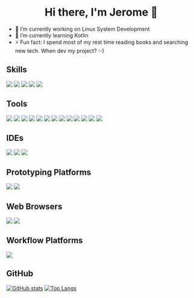 
<h1 align='center'>
Hi there, I'm Jerome 👋
</h1>

- 🔭 I’m currently working on Linux System Development
- 🌱 I’m currently learning Kotlin
- ⚡ Fun fact: I spend most of my rest time reading books and searching new tech. When dev my project? :-)

## Skills
<img src="https://img.shields.io/badge/C-A8B9CC?style=for-the-badge&logo=C&logoColor=white"/> <img src="https://img.shields.io/badge/C++-00599C?style=for-the-badge&logo=C++&logoColor=white"/> <img src="https://img.shields.io/badge/Java-ED8B00?style=for-the-badge&logo=openjdk&logoColor=white"/> <img src="https://img.shields.io/badge/Python-3776AB?style=for-the-badge&logo=Python&logoColor=white"/>  <img src="https://img.shields.io/badge/SpringBoot-6DB33F?style=for-the-badge&logo=Spring Boot&logoColor=white"/> 

## Tools
<img src="https://img.shields.io/badge/Git-F05032?style=for-the-badge&logo=Git&logoColor=white"/> <img src="https://img.shields.io/badge/GitHub-100000?style=for-the-badge&logo=github&logoColor=white"/> <img src="https://img.shields.io/badge/GitLab-330F63?style=for-the-badge&logo=GitLab&logoColor=white"/> <img src="https://img.shields.io/badge/MariaDB-003545?style=for-the-badge&logo=MariaDB&logoColor=white"/> <img src="https://img.shields.io/badge/MySQL-4479A1?style=for-the-badge&logo=mysql&logoColor=white"/> <img src="https://img.shields.io/badge/rabbitmq-%23FF6600.svg?&style=for-the-badge&logo=rabbitmq&logoColor=white"/> <img src="https://img.shields.io/badge/Docker-2496ED?style=for-the-badge&logo=docker&logoColor=white"/>
<img src="https://img.shields.io/badge/Slack-4A154B?style=for-the-badge&logo=slack&logoColor=white"/> <img src="https://img.shields.io/badge/Notion-000000?style=for-the-badge&logo=Notion&logoColor=white"/> <img src="https://img.shields.io/badge/Trello-0052CC?style=for-the-badge&logo=trello&logoColor=white"/> <img src="https://img.shields.io/badge/Excalidraw-6965DB?style=for-the-badge&logo=excalidraw&logoColor=white"/> <img src="https://img.shields.io/badge/Linux-FCC624?style=for-the-badge&logo=linux&logoColor=black"/> <img src="https://img.shields.io/badge/Cent%20OS-262577?style=for-the-badge&logo=CentOS&logoColor=white"/>

## IDEs
<img src="https://img.shields.io/badge/Visual_Studio-5C2D91?style=for-the-badge&logo=visual%20studio&logoColor=white"/> <img src="https://img.shields.io/badge/Visual_Studio_Code-0078D4?style=for-the-badge&logo=visual%20studio%20code&logoColor=white"/> <img src="https://img.shields.io/badge/IntelliJ_IDEA-000000.svg?style=for-the-badge&logo=intellij-idea&logoColor=white"/>

## Prototyping Platforms
<img src="https://img.shields.io/badge/Arduino-00979D?style=for-the-badge&logo=Arduino&logoColor=white"/> <img src="https://img.shields.io/badge/Raspberry%20Pi-A22846?style=for-the-badge&logo=Raspberry%20Pi&logoColor=white"/>

## Web Browsers
<img src="https://img.shields.io/badge/Google_chrome-4285F4?style=for-the-badge&logo=Google-chrome&logoColor=white"/> <img src="https://img.shields.io/badge/Microsoft_Edge-0078D7?style=for-the-badge&logo=Microsoft-edge&logoColor=white"/>

## Workflow Platforms
<img src="https://img.shields.io/badge/Jenkins-D24939?style=for-the-badge&logo=Jenkins&logoColor=white">

## GitHub
<a href="#">![GitHub stats](https://github-readme-stats.vercel.app/api?username=codeplanets&layout=compact&theme=buefy&count_private=true&hide_border=true&line_height=20)</a>
<a href="#">![Top Langs](https://github-readme-stats.vercel.app/api/top-langs/?username=codeplanets&layout=compact&theme=buefy&count_private=true&hide_border=true)</a>

<!--
**codeplanets/codeplanets** is a ✨ _special_ ✨ repository because its `README.md` (this file) appears on your GitHub profile.
  <img src=""> <img src="http://ForTheBadge.com/images/badges/built-with-love.svg">
  <img src="https://github-readme-stats.vercel.app/api/top-langs/?username=codeplanets&theme=blue-green"/>
Here are some ideas to get you started:

- 🔭 I’m currently working on ...
- 🌱 I’m currently learning ...
- 👯 I’m looking to collaborate on ...
- 🤔 I’m looking for help with ...
- 💬 Ask me about ...
- 📫 How to reach me: ...
- 😄 Pronouns: ...
- ⚡ Fun fact: ...
-->

